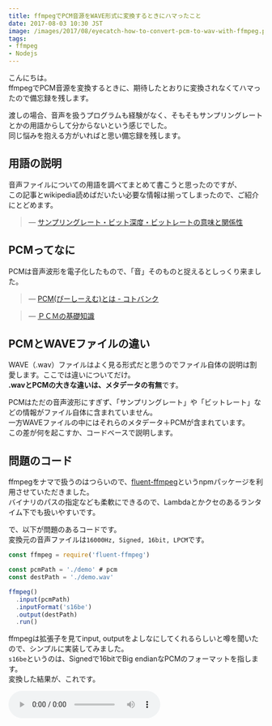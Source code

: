 ```yaml
---
title: ffmpegでPCM音源をWAVE形式に変換するときにハマったこと
date: 2017-08-03 10:30 JST
image: /images/2017/08/eyecatch-how-to-convert-pcm-to-wav-with-ffmpeg.png
tags:
- ffmpeg
- Nodejs
---
```


こんにちは。  
ffmpegでPCM音源を変換するときに、期待したとおりに変換されなくてハマったので備忘録を残します。

渡しの場合、音声を扱うプログラムも経験がなく、そもそもサンプリングレートとかの用語からして分からないという感じでした。  
同じ悩みを抱える方がいればと思い備忘録を残します。

<!--more-->

用語の説明
----------------------------------------
音声ファイルについての用語を調べてまとめて書こうと思ったのですが、  
この記事とwikipedia読めばだいたい必要な情報は揃ってしまったので、ご紹介にとどめます。

> &mdash; [サンプリングレート・ビット深度・ビットレートの意味と関係性](http://aviutl.info/sannpurinngure-to-bittosinngo/)

PCMってなに
----------------------------------------
PCMは音声波形を電子化したもので、「音」そのものと捉えるとしっくり来ました。

> &mdash; [PCM(ぴーしーえむ)とは - コトバンク](https://kotobank.jp/word/PCM-7659)

> &mdash; [ＰＣＭの基礎知識](http://www.hikari-ongaku.com/study/pcm.html)

PCMとWAVEファイルの違い
----------------------------------------
WAVE（.wav）ファイルはよく見る形式だと思うのでファイル自体の説明は割愛します。ここでは違いについてだけ。  
**.wavとPCMの大きな違いは、メタデータの有無**です。  

PCMはただの音声波形にすぎず、「サンプリングレート」や「ビットレート」などの情報がファイル自体に含まれていません。  
一方WAVEファイルの中にはそれらのメタデータ＋PCMが含まれています。  
この差が何を起こすか、コードベースで説明します。

問題のコード
----------------------------------------
ffmpegをナマで扱うのはつらいので、[fluent-ffmpeg](https://github.com/fluent-ffmpeg/node-fluent-ffmpeg)というnpmパッケージを利用させていただきました。  
バイナリのパスの指定なども柔軟にできるので、Lambdaとかクセのあるランタイム下でも扱いやすいです。

で、以下が問題のあるコードです。  
変換元の音声ファイルは`16000Hz, Signed, 16bit, LPCM`です。

```js
const ffmpeg = require('fluent-ffmpeg')

const pcmPath = './demo' # pcm
const destPath = './demo.wav'

ffmpeg()
  .input(pcmPath)
  .inputFormat('s16be')
  .output(destPath)
  .run()
```

ffmpegは拡張子を見てinput, outputをよしなにしてくれるらしいと噂を聞いたので、シンプルに実装してみました。  
`s16be`というのは、Signedで16bitでBig endianなPCMのフォーマットを指します。  
変換した結果が、これです。

<audio src="/sounds/how-to-convert-pcm-to-wav-with-ffmpeg-failed-too-fast.wav" preload="auto" controls>

…**なんかキュルキュル言ってる。**  
本来であれば、以下ような音声が再生されるのが期待する変換処理です。

<audio src="/sounds/how-to-convert-pcm-to-wav-with-ffmpeg-correct.wav" preload="auto" controls>

PCMにはメタデータがない
----------------------------------------
ここでWAVEファイルのバイナリ構成を整理してみます。

|開始byte|終了byte|byte|データ内容|
|---|---|---|---|
|1|4|4|'RIFF'の４文字|
|5|8|4|総ファイルサイズ-8(byte)|
|9|12|4|'WAVE'の４文字|
|13|16|4|'fmt 'の４文字　フォーマットチャンク|
|17|20|4|フォーマットサイズ　デフォルト値16|
|21|22|2|フォーマットコード　非圧縮のＰＣＭフォーマットは1|
|23|24|2|チャンネル数　モノラルは1、ステレオは2|
|25|28|4|サンプリングレート　44.1kHzの場合なら44100|
|29|32|4|バイト／秒　１秒間の録音に必要なバイト数|
|33|34|2|ブロック境界　ステレオ16bitなら、16bit*2 = 32bit = 4byte|
|35|36|2|ビット／サンプル　１サンプルに必要なビット数|
|37|40|4|'data'の４文字　フォーマットチャンク|
|41|44|4|総ファイルサイズ-126|

> &mdash; [WAVEファイルの構造](http://www.graffiti.jp/pc/p030506a.htm)

見ての通り、ファイルの中に「チャンネル数」「サンプリングレート」などの情報が保持されています。  
なのでffmpegなどにWAVEファイルのパスを与えれば、ファイルの中身から音声の情報を読み取り変換処理が実行できます。

一方、**PCMにはこれらの情報が含まれていないので、ファイルパスと音声ファイルのフォーマット（`s16be`）だけを与えても情報が足りません**  
なのでPCMだけをffmpegに与えても、音声プレイヤーやコンバータなどは与えられた音声波形をどう扱えば良いかが分からず、期待した通りに再生/変換されないなどの現象が起こります。  

解決策：inputOptions
----------------------------------------
上記の問題に気づけずに、ひたすらオプションを組み替えて試していたら、偶然うまくいった例がありました。

```js
const ffmpeg = require('fluent-ffmpeg')

const pcmPath = './demo.pcm'
const destPath = './demo.wav'

ffmpeg()
  .input(pcmPath)
  .inputOptions(['-ac 1', '-ar 16000'])
  .inputFormat('s16be')
  .output(destPath)
  .run()
```

`inputOptions`が増えました。それ以外は同じです。  
変換するための情報としてサンプリングレート（`-ar`）が欠けていたようです。  

ということで、PCM音源をffmpegで変換する際には、符号化方式やサンプリングレートなどの**PCMファイルには含まれない情報を明示的に指定する**必要があります。

さいごに
----------------------------------------
変換処理のデモに使わさせていただいた音声は、docomoの音声合成APIを利用しています。  
後日公開ですが、こちらの記事も見ていただけると幸いです。

（2017/08/08ごろ公開予定）docomoの音声合成APIを利用して無料でVOICELOIDっぽい声を生成してみる
